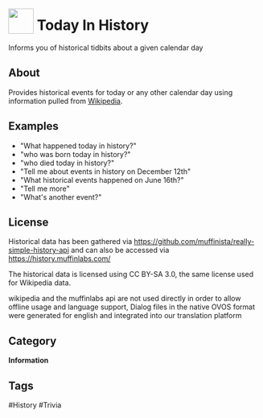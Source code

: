 # <img src="https://raw.githack.com/FortAwesome/Font-Awesome/master/svgs/solid/calendar-day.svg" card_color="#40DBB0" width="50" height="50" style="vertical-align:bottom"/> Today In History
Informs you of historical tidbits about a given calendar day

## About
Provides historical events for today or any other calendar day using information pulled from [Wikipedia](https://www.wikipedia.org).

## Examples
* "What happened today in history?"
* "who was born today in history?"
* "who died today in history?"
* "Tell me about events in history on December 12th"
* "What historical events happened on June 16th?"
* "Tell me more"
* "What's another event?"


## License

Historical data has been gathered via https://github.com/muffinista/really-simple-history-api and can also be accessed via https://history.muffinlabs.com/

The historical data is licensed using CC BY-SA 3.0, the same license used for Wikipedia data. 

wikipedia and the muffinlabs api are not used directly in order to allow offline usage and language support, Dialog files in the native OVOS format were generated for english and integrated into our translation platform

## Category
**Information**

## Tags
#History
#Trivia

